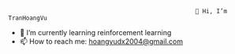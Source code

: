                                                          👋 Hi, I’m TranHoangVu


- 🌱 I’m currently learning reinforcement learning 
- 📫 How to reach me: hoangvudx2004@gmail.com



<!---
TranHoangVu25/TranHoangVu25 is a ✨ special ✨ repository because its `README.md` (this file) appears on your GitHub profile.
You can click the Preview link to take a look at your changes.
--->
